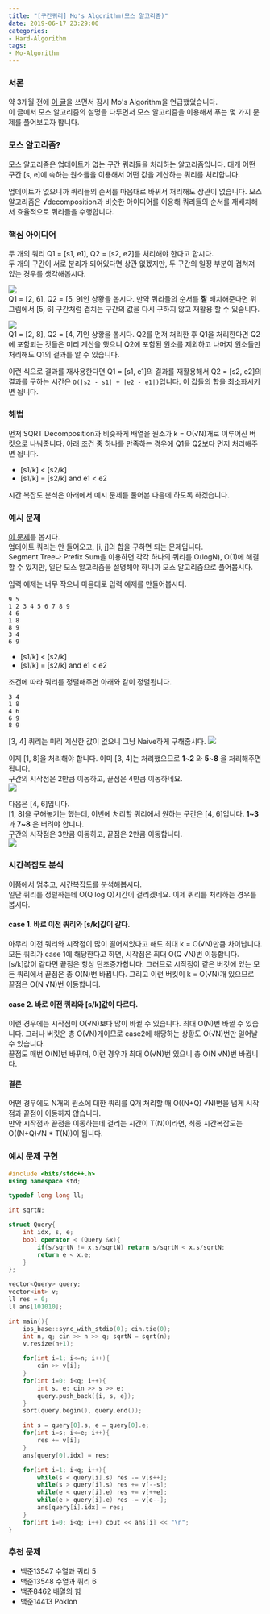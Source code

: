 ```yaml
---
title: "[구간쿼리] Mo's Algorithm(모스 알고리즘)"
date: 2019-06-17 23:29:00
categories:
- Hard-Algorithm
tags:
- Mo-Algorithm
---
```


### 서론
약 3개월 전에 [이 글](https://justicehui.github.io/medium-algorithm/2019/03/03/SqrtDecomposition/)을 쓰면서 잠시 Mo's Algorithm을 언급했었습니다.<br>
이 글에서 모스 알고리즘의 설명을 다루면서 모스 알고리즘을 이용해서 푸는 몇 가지 문제를 풀어보고자 합니다.

### 모스 알고리즘?
모스 알고리즘은 업데이트가 없는 구간 쿼리들을 처리하는 알고리즘입니다. 대개 어떤 구간 [s, e]에 속하는 원소들을 이용해서 어떤 값을 계산하는 쿼리를 처리합니다.

업데이트가 없으니까 쿼리들의 순서를 마음대로 바꿔서 처리해도 상관이 없습니다. 모스 알고리즘은 √decomposition과 비슷한 아이디어를 이용해 쿼리들의 순서를 재배치해서 효율적으로 쿼리들을 수행합니다.

### 핵심 아이디어
두 개의 쿼리 Q1 = [s1, e1], Q2 = [s2, e2]를 처리해야 한다고 합시다.<br>
두 개의 구간이 서로 분리가 되어있다면 상관 없겠지만, 두 구간의 일정 부분이 겹쳐져 있는 경우를 생각해봅시다.

<img src = "https://i.imgur.com/Z2n1s7C.png"><br>
Q1 = [2, 6], Q2 = [5, 9]인 상황을 봅시다. 만약 쿼리들의 순서를 **잘** 배치해준다면 위 그림에서 [5, 6] 구간처럼 겹치는 구간의 값을 다시 구하지 않고 재활용 할 수 있습니다.

<img src = "https://i.imgur.com/W1E41s9.png"><br>
Q1 = [2, 8], Q2 = [4, 7]인 상황을 봅시다. Q2를 먼저 처리한 후 Q1을 처리한다면 Q2에 포함되는 것들은 미리 계산을 했으니 Q2에 포함된 원소를 제외하고 나머지 원소들만 처리해도 Q1의 결과를 알 수 있습니다.

이런 식으로 결과를 재사용한다면 Q1 = [s1, e1]의 결과를 재활용해서 Q2 = [s2, e2]의 결과를 구하는 시간은 `O(|s2 - s1| + |e2 - e1|)`입니다. 이 값들의 합을 최소화시키면 됩니다.

### 해법
먼저 SQRT Decomposition과 비슷하게 배열을 원소가 k = O(√N)개로 이루어진 버킷으로 나눠줍니다. 아래 조건 중 하나를 만족하는 경우에 Q1을 Q2보다 먼저 처리해주면 됩니다.

* [s1/k] < [s2/k]
* [s1/k] = [s2/k] and e1 < e2

시간 복잡도 분석은 아래에서 예시 문제를 풀어본 다음에 하도록 하겠습니다.

### 예시 문제
[이 문제](icpc.me/11659)를 봅시다.<br>
업데이트 쿼리는 안 들어오고, [i, j]의 합을 구하면 되는 문제입니다.<br>
Segment Tree나 Prefix Sum을 이용하면 각각 하나의 쿼리를 O(logN), O(1)에 해결할 수 있지만, 일단 모스 알고리즘을 설명해야 하니까 모스 알고리즘으로 풀어봅시다.

입력 예제는 너무 작으니 마음대로 입력 예제를 만들어봅시다.
```
9 5
1 2 3 4 5 6 7 8 9
4 6
1 8
8 9
3 4
6 9
```
* [s1/k] < [s2/k]
* [s1/k] = [s2/k] and e1 < e2

조건에 따라 쿼리를 정렬해주면 아래와 같이 정렬됩니다.
```
3 4
1 8
4 6
6 9
8 9
```

[3, 4] 쿼리는 미리 계산한 값이 없으니 그냥 Naive하게 구해줍시다.
<img src = "https://i.imgur.com/3LzQXiY.png">

이제 [1, 8]을 처리해야 합니다. 이미 [3, 4]는 처리했으므로 **1~2** 와 **5~8** 을 처리해주면 됩니다.<br>
구간의 시작점은 2만큼 이동하고, 끝점은 4만큼 이동하네요.<br>
<img src = "https://i.imgur.com/oVzT1qP.png">

다음은 [4, 6]입니다.<br>
[1, 8]을 구해놓기는 했는데, 이번에 처리할 쿼리에서 원하는 구간은 [4, 6]입니다. **1~3** 과 **7~8** 은 버려야 합니다.<br>
구간의 시작점은 3만큼 이동하고, 끝점은 2만큼 이동합니다.<br>
<img src = "https://i.imgur.com/G5LYOWD.png">

### 시간복잡도 분석
이쯤에서 멈추고, 시간복잡도를 분석해봅시다.<br>
일단 쿼리를 정렬하는데 O(Q log Q)시간이 걸리겠네요. 이제 쿼리를 처리하는 경우를 봅시다.

#### case 1. 바로 이전 쿼리와 [s/k]값이 같다.
아무리 이전 쿼리와 시작점이 많이 떨어져있다고 해도 최대 k = O(√N)만큼 차이납니다. 모든 쿼리가 case 1에 해당한다고 하면, 시작점은 최대 O(Q √N)번 이동합니다.<br>
[s/k]값이 같다면 끝점은 항상 단조증가합니다. 그러므로 시작점이 같은 버킷에 있는 모든 쿼리에서 끝점은 총 O(N)번 바뀝니다. 그리고 이런 버킷이 k = O(√N)개 있으므로 끝점은 O(N √N)번 이동합니다.

#### case 2. 바로 이전 쿼리와 [s/k]값이 다르다.
이런 경우에는 시작점이 O(√N)보다 많이 바뀔 수 있습니다. 최대 O(N)번 바뀔 수 있습니다. 그러나 버킷은 총 O(√N)개이므로 case2에 해당하는 상황도 O(√N)번만 일어날 수 있습니다.<br>
끝점도 매번 O(N)번 바뀌며, 이런 경우가 최대 O(√N)번 있으니 총 O(N √N)번 바뀝니다.

#### 결론
어떤 경우에도 N개의 원소에 대한 쿼리를 Q개 처리할 때 O((N+Q) √N)번을 넘게 시작점과 끝점이 이동하지 않습니다.<br>
만약 시작점과 끝점을 이동하는데 걸리는 시간이 T(N)이라면, 최종 시간복잡도는 O((N+Q)√N * T(N))이 됩니다.

### 예시 문제 구현
```cpp
#include <bits/stdc++.h>
using namespace std;

typedef long long ll;

int sqrtN;

struct Query{
	int idx, s, e;
	bool operator < (Query &x){
		if(s/sqrtN != x.s/sqrtN) return s/sqrtN < x.s/sqrtN;
		return e < x.e;
	}
};

vector<Query> query;
vector<int> v;
ll res = 0;
ll ans[101010];

int main(){
	ios_base::sync_with_stdio(0); cin.tie(0);
	int n, q; cin >> n >> q; sqrtN = sqrt(n);
	v.resize(n+1);

	for(int i=1; i<=n; i++){
		cin >> v[i];
	}
	for(int i=0; i<q; i++){
		int s, e; cin >> s >> e;
		query.push_back({i, s, e});
	}
	sort(query.begin(), query.end());

	int s = query[0].s, e = query[0].e;
	for(int i=s; i<=e; i++){
		res += v[i];
	}
	ans[query[0].idx] = res;

	for(int i=1; i<q; i++){
		while(s < query[i].s) res -= v[s++];
		while(s > query[i].s) res += v[--s];
		while(e < query[i].e) res += v[++e];
		while(e > query[i].e) res -= v[e--];
		ans[query[i].idx] = res;
	}
	for(int i=0; i<q; i++) cout << ans[i] << "\n";
}
```

### 추천 문제
* 백준13547 수열과 쿼리 5
* 백준13548 수열과 쿼리 6
* 백준8462 배열의 힘
* 백준14413 Poklon
